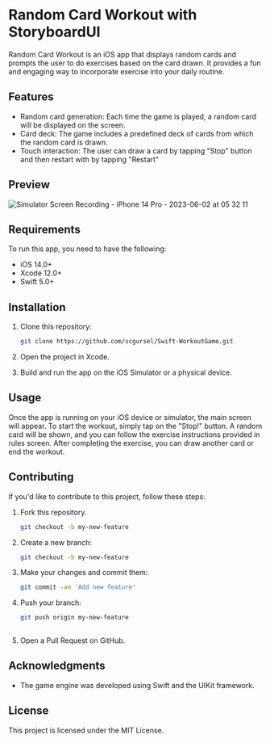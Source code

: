 # Random Card Workout with StoryboardUI

Random Card Workout is an iOS app that displays random cards and prompts the user to do exercises based on the card drawn. It provides a fun and engaging way to incorporate exercise into your daily routine.

## Features

- Random card generation: Each time the game is played, a random card will be displayed on the screen.
- Card deck: The game includes a predefined deck of cards from which the random card is drawn.
- Touch interaction: The user can draw a card by tapping "Stop" button and then restart with by tapping "Restart"

## Preview
![Simulator Screen Recording - iPhone 14 Pro - 2023-06-02 at 05 32 11](https://github.com/scgursel/Swift-WorkoutGame/assets/95382610/4d4c373f-b716-4bfd-b05e-d949115bea77)


## Requirements

To run this app, you need to have the following:

- iOS 14.0+
- Xcode 12.0+
- Swift 5.0+

## Installation

1. Clone this repository:
   ```bash
   git clone https://github.com/scgursel/Swift-WorkoutGame.git
   
2. Open the project in Xcode.

3. Build and run the app on the iOS Simulator or a physical device.

## Usage
Once the app is running on your iOS device or simulator, the main screen will appear. To start the workout, simply tap on the "Stop!" button. A random card will be shown, and you can follow the exercise instructions provided in rules screen. After completing the exercise, you can draw another card or end the workout.


## Contributing

If you'd like to contribute to this project, follow these steps:

1. Fork this repository.
   ```bash
   git checkout -b my-new-feature

2. Create a new branch:
   ```bash
   git checkout -b my-new-feature

3. Make your changes and commit them:
   ```bash
   git commit -am 'Add new feature'

4. Push your branch:
   ```bash
   git push origin my-new-feature
 
5. Open a Pull Request on GitHub.

## Acknowledgments

- The game engine was developed using Swift and the UIKit framework.

## License

This project is licensed under the MIT License.
